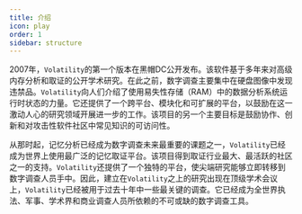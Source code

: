 ```yaml
---
title: 介绍
icon: play
order: 1
sidebar: structure
---
```


2007年，`Volatility`的第一个版本在黑帽DC公开发布。该软件基于多年来对高级内存分析和取证的公开学术研究。在此之前，数字调查主要集中在硬盘图像中发现违禁品。`Volatility`向人们介绍了使用易失性存储（RAM）中的数据分析系统运行时状态的力量。它还提供了一个跨平台、模块化和可扩展的平台，以鼓励在这一激动人心的研究领域开展进一步的工作。该项目的另一个主要目标是鼓励协作、创新和对攻击性软件社区中常见知识的可访问性。

从那时起，记忆分析已经成为数字调查未来最重要的课题之一，`Volatility`已经成为世界上使用最广泛的记忆取证平台。该项目得到取证行业最大、最活跃的社区之一的支持。`Volatility`还提供了一个独特的平台，使尖端研究能够立即转移到数字调查人员手中。因此，建立在`Volatility`之上的研究出现在顶级学术会议上，`Volatility`已经被用于过去十年中一些最关键的调查。它已经成为全世界执法、军事、学术界和商业调查人员所依赖的不可或缺的数字调查工具。
